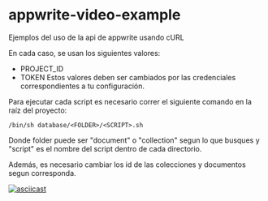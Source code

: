# appwrite-video-example
Ejemplos del uso de la api de appwrite usando cURL

En cada caso, se usan los siguientes valores:
- PROJECT_ID
- TOKEN
Estos valores deben ser cambiados por las credenciales correspondientes a tu configuración.

Para ejecutar cada script es necesario correr el siguiente comando en la raíz del proyecto:
```
/bin/sh database/<FOLDER>/<SCRIPT>.sh
```

Donde folder puede ser "document" o "collection" segun lo que busques y "script" es el nombre del script dentro de cada directorio.

Además, es necesario cambiar los id de las colecciones y documentos segun corresponda.

[![asciicast](https://asciinema.org/a/442713.svg)](https://asciinema.org/a/442713)